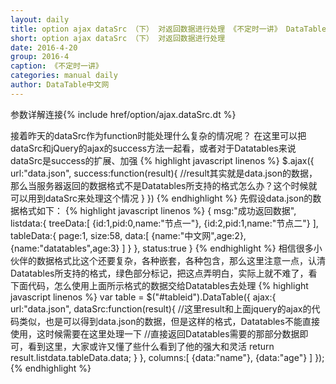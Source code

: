 ```yaml
---
layout: daily
title: option ajax dataSrc （下） 对返回数据进行处理 《不定时一讲》 DataTable中文网
short: option ajax dataSrc （下） 对返回数据进行处理
date: 2016-4-20
group: 2016-4
caption: 《不定时一讲》
categories: manual daily
author: DataTable中文网
---
```

参数详解连接{% include href/option/ajax.dataSrc.dt %}

接着昨天的dataSrc作为function时能处理什么复杂的情况呢？
在这里可以把dataSrc和jQuery的ajax的success方法一起看，或者对于Datatables来说dataSrc是success的扩展、加强
{% highlight javascript linenos %}
$.ajax({
    url:"data.json",
    success:function(result){
        //result其实就是data.json的数据，那么当服务器返回的数据格式不是Datatables所支持的格式怎么办？这个时候就可以用到dataSrc来处理这个情况
    }
})
{% endhighlight %}
先假设data.json的数据格式如下：
{% highlight javascript linenos %}
{
    msg:"成功返回数据",
    listdata:{
        treeData:[
            {id:1,pid:0,name:"节点一"},
            {id:2,pid:1,name:"节点二"}
        ],
        tableData:{
            page:1,
            size:58,
            data:[
                {name:"中文网",age:2},
                {name:"datatables",age:3}
            ]
        }
    },
    status:true
}
{% endhighlight %}
相信很多小伙伴的数据格式比这个还要复杂，各种嵌套，各种包含，那么这里注意一点，认清Datatables所支持的格式，绿色部分标记，把这点弄明白，实际上就不难了，看下面代码，怎么使用上面所示格式的数据交给Datatables去处理
{% highlight javascript linenos %}
var table = $("#tableid").DataTable({
    ajax:{
        url:"data.json",
        dataSrc:function(result){
            //这里result和上面jquery的ajax的代码类似，也是可以得到data.json的数据，但是这样的格式，Datatables不能直接使用，这时候需要在这里处理一下
            //直接返回Datatables需要的那部分数据即可，看到这里，大家或许又懂了些什么看到了他的强大和灵活
            return result.listdata.tableData.data;
        }
    },
    columns:[
        {data:"name"},
        {data:"age"}
    ]
});
{% endhighlight %}